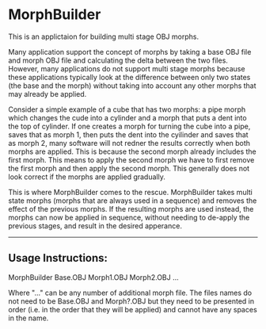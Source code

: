 # MorphBuilder
This is an applictaion for building multi stage OBJ morphs.

Many application support the concept of morphs by taking a base OBJ file and morph OBJ file and calculating the delta between the two files. However, many applications do not support multi stage morphs because these applications typically look at the difference between only two states (the base and the morph) without taking into account any other morphs that may already be applied.

Consider a simple example of a cube that has two morphs: a pipe morph which changes the cude into a cylinder and a morph that puts a dent into the top of cylinder. If one creates a morph for turning the cube into a pipe, saves that as morph 1, then puts the dent into the cyilinder and saves that as morph 2, many software will not redner the results correctly when both morphs are applied. This is because the second morph already includes the first morph. This means to apply the second morph we have to first remove the first morph and then apply the second morph. This generally does not look correct if the morphs are applied gradually.

This is where MorphBuilder comes to the rescue. MorphBuilder takes multi state morphs (morphs that are always used in a sequence) and removes the effect of the previous morphs. If the resulting morphs are used instead, the morphs can now be applied in sequence, without needing to de-apply the previous stages, and result in the desired apperance. 

-------------------
Usage Instructions:
-------------------

MorphBuilder Base.OBJ Morph1.OBJ Morph2.OBJ ...

Where "..." can be any number of additional morph file. The files names do not need to be Base.OBJ and Morph?.OBJ but they need to be presented in order (i.e. in the order that they will be applied) and cannot have any spaces in the name. 
